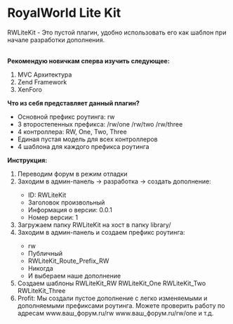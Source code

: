 <h1>RoyalWorld Lite Kit</h1>
<p>RWLiteKit - Это пустой плагин, удобно использовать его как шаблон при начале разработки дополнения.</p>
<br/>
<b>Рекомендую новичкам сперва изучить следующее:</b>
<ol>
  <li>MVC Архитектура</li>
  <li>Zend Framework</li>
  <li>XenForo</li>
</ol>
<b>Что из себя представляет данный плагин?</b>
<ul>
  <li>Основной префикс роутинга: rw</li>
  <li>3 второстепенных префикса: /rw/one /rw/two /rw/three</li>
  <li>4 контроллера: RW, One, Two, Three</li>
  <li>Единая пустая модель для всех контроллеров</li>
  <li>4 шаблона для каждого префикса роутинга</li>
</ul>
<b>Инструкция:</b>
<ol>
  <li>Переводим форум в режим отладки</li>
  <li>Заходим в админ-панель -> разработка -> создать дополнение:</li>
  <ul>
    <li>ID: RWLiteKit</li>
    <li>Заголовок произвольный</li>
    <li>Информация о версии: 0.0.1</li>
    <li>Номер версии: 1</li>
  </ul>
  <li>Загружаем папку RWLiteKit на хост в папку library/</li>
  <li>Заходим в админ-панель и создаем префикс роутинга:</li>
    <ul>
    <li>rw</li>
    <li>Публичный</li>
    <li>RWLiteKit_Route_Prefix_RW</li>
    <li>Никогда</li>
    <li>И выбераем наше дополнение</li>
  </ul>
  <li>Создаем шаблоны RWLiteKit_RW RWLiteKit_One RWLiteKit_Two RWLiteKit_Three</li>
  <li>Profit: Мы создали пустое дополнение с легко изменяемыми и дополняемыми префиксами роутинга. Можете проверить работу по адресам www.ваш_форум.ru/rw www.ваш_форум.ru/rw/one и т.д.</li>
</ol>
